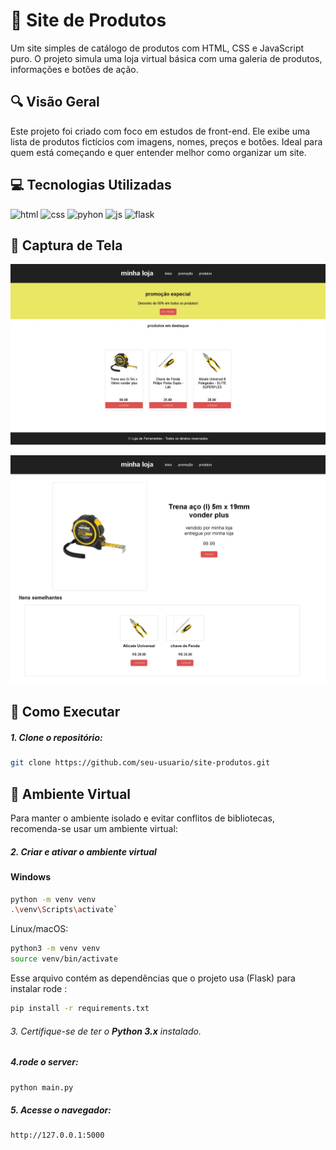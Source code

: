 # 🛒 Site de Produtos

Um site simples de catálogo de produtos com HTML, CSS e JavaScript puro. O projeto simula uma loja virtual básica com uma galeria de produtos, informações e botões de ação.

## 🔍 Visão Geral

Este projeto foi criado com foco em estudos de front-end. Ele exibe uma lista de produtos fictícios com imagens, nomes, preços e botões. Ideal para quem está começando e quer entender melhor como organizar um site.

## 💻 Tecnologias Utilizadas

<img
aling="left"
alt="html"
title="html"
width="20px"
src="https://cdn.jsdelivr.net/gh/devicons/devicon@latest/icons/html5/html5-original.svg" 
/>
<img
aling="left"
alt="css"
title="css"
width="20px"
src="https://cdn.jsdelivr.net/gh/devicons/devicon@latest/icons/css3/css3-original.svg" 
/>
<img
aling="left"
alt="pyhon"
title="python"
width="20px"
src="https://cdn.jsdelivr.net/gh/devicons/devicon@latest/icons/python/python-original.svg"
/>
<img
aling="left"
alt="js"
title="js"
width="20px"
src="https://cdn.jsdelivr.net/gh/devicons/devicon@latest/icons/javascript/javascript-original.svg" 
/>
<img
aling="left"
alt="flask"
title="flask"
width="20px"
src="https://cdn.jsdelivr.net/gh/devicons/devicon@latest/icons/flask/flask-original.svg" 
/>

## 📸 Captura de Tela

![Imagem do Site](./static/assets/Captura%20de%20tela_19-7-2025_85041_127.0.0.1.jpeg)

![Imagem do Site](./static/assets/Captura%20de%20tela_19-7-2025_8513_127.0.0.1.jpeg)

## 🚀 Como Executar

##### 1. Clone o repositório:

```bash
git clone https://github.com/seu-usuario/site-produtos.git
```

## 🧪 Ambiente Virtual

Para manter o ambiente isolado e evitar conflitos de bibliotecas, recomenda-se usar um ambiente virtual:

##### 2. Criar e ativar o ambiente virtual

#### Windows

```bash
python -m venv venv
.\venv\Scripts\activate`
```

Linux/macOS:

```bash
python3 -m venv venv
source venv/bin/activate
```

Esse arquivo contém as dependências que o projeto usa (Flask) para instalar rode :

```bash
pip install -r requirements.txt
```

###### 3. Certifique-se de ter o **Python 3.x** instalado.

##### 4.rode o server:

```bash
python main.py
```

##### 5. Acesse o navegador:

```
http://127.0.0.1:5000
```
